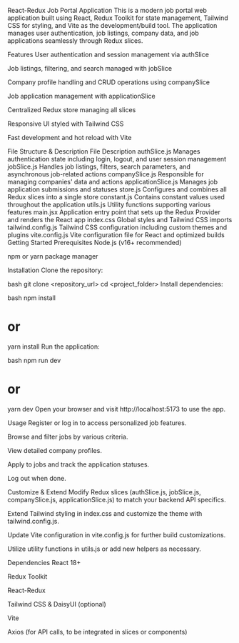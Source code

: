 React-Redux Job Portal Application
This is a modern job portal web application built using React, Redux Toolkit for state management, Tailwind CSS for styling, and Vite as the development/build tool. The application manages user authentication, job listings, company data, and job applications seamlessly through Redux slices.

Features
User authentication and session management via authSlice

Job listings, filtering, and search managed with jobSlice

Company profile handling and CRUD operations using companySlice

Job application management with applicationSlice

Centralized Redux store managing all slices

Responsive UI styled with Tailwind CSS

Fast development and hot reload with Vite

File Structure & Description
File	Description
authSlice.js	Manages authentication state including login, logout, and user session management
jobSlice.js	Handles job listings, filters, search parameters, and asynchronous job-related actions
companySlice.js	Responsible for managing companies' data and actions
applicationSlice.js	Manages job application submissions and statuses
store.js	Configures and combines all Redux slices into a single store
constant.js	Contains constant values used throughout the application
utils.js	Utility functions supporting various features
main.jsx	Application entry point that sets up the Redux Provider and renders the React app
index.css	Global styles and Tailwind CSS imports
tailwind.config.js	Tailwind CSS configuration including custom themes and plugins
vite.config.js	Vite configuration file for React and optimized builds
Getting Started
Prerequisites
Node.js (v16+ recommended)

npm or yarn package manager

Installation
Clone the repository:

bash
git clone <repository_url>
cd <project_folder>
Install dependencies:

bash
npm install
# or
yarn install
Run the application:

bash
npm run dev
# or
yarn dev
Open your browser and visit http://localhost:5173 to use the app.

Usage
Register or log in to access personalized job features.

Browse and filter jobs by various criteria.

View detailed company profiles.

Apply to jobs and track the application statuses.

Log out when done.

Customize & Extend
Modify Redux slices (authSlice.js, jobSlice.js, companySlice.js, applicationSlice.js) to match your backend API specifics.

Extend Tailwind styling in index.css and customize the theme with tailwind.config.js.

Update Vite configuration in vite.config.js for further build customizations.

Utilize utility functions in utils.js or add new helpers as necessary.

Dependencies
React 18+

Redux Toolkit

React-Redux

Tailwind CSS & DaisyUI (optional)

Vite

Axios (for API calls, to be integrated in slices or components)
